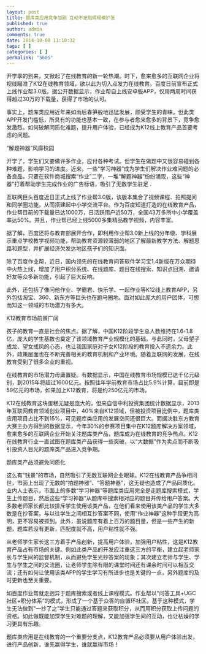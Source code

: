```yaml
---
layout: post
title: 题库类应用竞争加剧 互动不足阻碍规模扩张
published: true
author: admin
comments: true
date: 2014-10-08 11:10:32
tags: [ ]
categories: [ ]
permalink: "5605"
---
```

开学季的到来，又掀起了在线教育的新一轮热潮。时下，愈来愈多的互联网企业将视线瞄准了K12在线教育领域，欲以此为切入点发力在线教育。百度日前宣布正式上线作业帮3.0版。据公开数据显示，作业帮自上线安卓版APP，仅用两周时间获得超过30万的下载量，获得了市场的认可。

事实上，题库类应用近年来如雨后春笋般地迅猛发展，颇受学生的青睐。但此类APP开发门槛低，所具有的功能也基本一致，在参与者愈来愈多的背景下，竞争愈发激烈。如何破解同质化难题，提升用户体验，已经成为K12线上教育产品首要考虑的问题。

“解题神器”风靡校园

开学了，学生们又要做许多作业，应付各种考试。但学生在做题中又很容易碰到各种难题，影响学习的进度。近来，一些“学习神器”成为学生们解决作业难问题的必备良品，只要在软件商城搜索“作业”二字，一堆“解题神器”纷纷涌现，这些“神器”打着帮助学生完成作业的广告标语，吸引了无数学生驻足 .

互联网巨头百度近日正式上线了作业帮3.0版，该版本集合了视频课程、拍照提问和同学圈功能，从而搭建起中小学交流平台。作为百度知道打造的在线教育产品，作业帮目前的下载量已达1000万，日活跃用户近50万，全国43万多所中小学覆盖率达50%。并且，作业帮已经上线5000多集精品教学视频，内容丰富。

据了解，百度还将与教育部展开合作，即利用作业帮3.0新上线的分年级、学科展示重点学校教学视频功能，帮助教育资源较薄弱的地区了解最新教学方法、解题思路和题型，并扩展经济欠发达地区孩子们的知识面。

除了百度作业帮，近日，国内领先的在线教育问答软件学习宝1.4新版在万众期待中火热上线，增加了用户积分系统、在线题库、题目在线搜索、知识点回溯、邀请好友等众多新功能，引起了巨大反响。

此外，还包括了像问他作业、学霸君、快乐学、一起作业等K12线上教育APP，另外包括淘宝、360、新东方等巨头也在跑马圈地。面对如此庞大的用户团体，可想而知这一领域的市场潜力有多大。

K12教育市场前景广阔

孩子的教育一直是社会的焦点。据了解，中国K12阶段学生总人数维持在1.6-1.8亿，庞大的学生基数也奠定了该领域教育产业规模化的基础。与此同时，父母望子成龙、望女成凤的心态，也让我国家庭对子女K12阶段的教育投入不遗余力。此外，政策层面也在不断完善相关的教育机制和产业环境。随着互联网的发展，在线教育受到了很多企业的重视。

在线教育的市场潜力毋庸置疑。有数据显示，中国在线教育市场规模已达千亿元级别，到2015年将超过1600亿元。按照往年学前教育市场占比5.9%计算，目前即是59亿元的市场，如果加上K12教育，将是约250亿元的市场。

K12在线教育这块蛋糕无疑是庞大的，但来自信中利投资集团统计数据显示，2013年互联网教育领域创业项目中，40%来自K12领域，但被投资项目比例中，题库类应用项目占比不到15%，可见题库类应用的发展空间还很巨大。而据决胜东方教育大赛主办方得到的数据显示，今年30%的参赛项目集中在K12题库解决方案领域，愈来愈多的互联网企业开始关注题库类产品，题库成为在线教育的竞争热点。K12在线教育行业一直试图在题库类产品获得一些突破，以“大数据”作为卖点而不断吸引投资人目光的题库类产品进入竞争期。

题库类产品须避免同质化

这么有“钱景”的市场，自然吸引了无数互联网企业眼球。K12在线教育产品争相问世，市面上出现了无数的“拍题神器”、“答题神器”，这无疑也造成了产品同质化。业内人士表示，市面上的多数“学习神器”等题库类应用完全是走题库搜索模式，学生上传题目，然后这些“学习神器”从题库中搜索相对应的题目并传给用户答案。大多数老师家长都比较排斥学生使用该类产品，在他们看来使用该类产品的学生大多数是在抄答案，与以往学生之间相互抄答案不同，使用“作业神器”这种手段更为高明，更不容易被抓到。此外，虽说题库有着上百万的题目量，但是一些产生的新题，题库若没有更新，匹配度就不高，用户粘性就不强。

从老师学生家长这三方着手产品创新，提高用户体验，加强用户粘性，这是K12教育产品占有市场的关键。例如此类产品的开发应注重这三方的平衡，建立起老师家长与学生间的监督机制，从而避免学生光抄答案的现象；其次建立老师与学生、学生与学生之间的交流圈，让老师学生除有限的课堂时间还有课余时间可以相互交流；还有如何让使用该类APP的学生学习有所进步也是关键的一点，另外题库的及时更新也至关重要。

如百度作业帮就走迥异于题库搜索或者线上课程模式。作业帮以“问答工具+UGC社区+积分体系”的模式，形成了一个基于众答的自循环社区。基于这种模式，学生无法做到“一抄了之”学生只能通过答题来获取积分，从而用积分获取上传问题的资格。如此做既能加深学生对难题的理解，又能加强学生间的互动，也让枯燥的学习更具有乐趣。

题库类应用是在线教育的一个重要分支点，K12教育产品必须要从用户体验出发，进行产品创新，谁先赢得学生，谁就赢得市场！